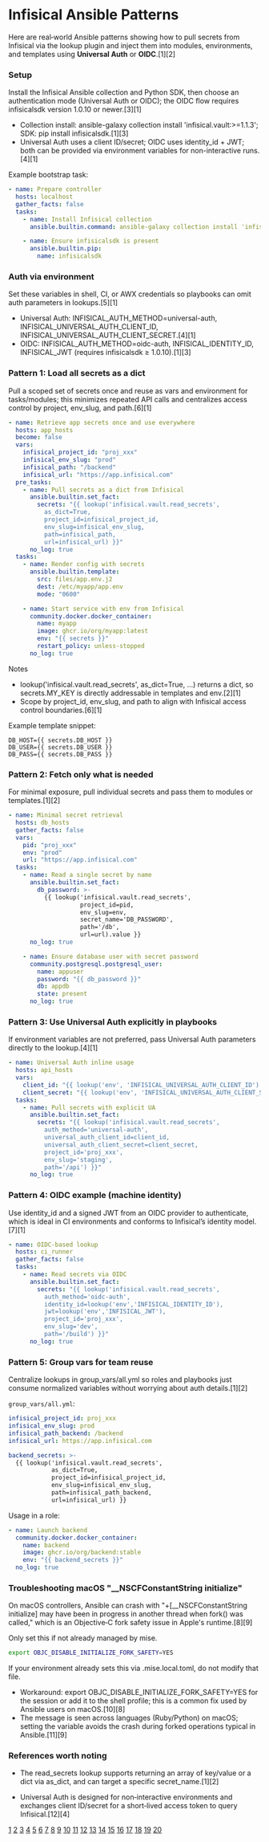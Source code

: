 # Infisical Ansible Patterns

Here are real‑world Ansible patterns showing how to pull secrets from Infisical via the lookup plugin and inject them into modules, environments, and templates using **Universal Auth** or **OIDC**.[1][2]

### Setup

Install the Infisical Ansible collection and Python SDK, then choose an authentication mode (Universal Auth or OIDC); the OIDC flow requires infisicalsdk version 1.0.10 or newer.[3][1]

- Collection install: ansible-galaxy collection install 'infisical.vault:>=1.1.3'; SDK: pip install infisicalsdk.[1][3]
- Universal Auth uses a client ID/secret; OIDC uses identity_id + JWT; both can be provided via environment variables for non-interactive runs.[4][1]

Example bootstrap task:

```yaml
- name: Prepare controller
  hosts: localhost
  gather_facts: false
  tasks:
    - name: Install Infisical collection
      ansible.builtin.command: ansible-galaxy collection install 'infisical.vault:>=1.1.3'

    - name: Ensure infisicalsdk is present
      ansible.builtin.pip:
        name: infisicalsdk
```

### Auth via environment

Set these variables in shell, CI, or AWX credentials so playbooks can omit auth parameters in lookups.[5][1]

- Universal Auth: INFISICAL_AUTH_METHOD=universal-auth, INFISICAL_UNIVERSAL_AUTH_CLIENT_ID, INFISICAL_UNIVERSAL_AUTH_CLIENT_SECRET.[4][1]
- OIDC: INFISICAL_AUTH_METHOD=oidc-auth, INFISICAL_IDENTITY_ID, INFISICAL_JWT (requires infisicalsdk ≥ 1.0.10).[1][3]

### Pattern 1: Load all secrets as a dict

Pull a scoped set of secrets once and reuse as vars and environment for tasks/modules; this minimizes repeated API calls and centralizes access control by project, env_slug, and path.[6][1]

```yaml
- name: Retrieve app secrets once and use everywhere
  hosts: app_hosts
  become: false
  vars:
    infisical_project_id: "proj_xxx"
    infisical_env_slug: "prod"
    infisical_path: "/backend"
    infisical_url: "https://app.infisical.com"
  pre_tasks:
    - name: Pull secrets as a dict from Infisical
      ansible.builtin.set_fact:
        secrets: "{{ lookup('infisical.vault.read_secrets',
          as_dict=True,
          project_id=infisical_project_id,
          env_slug=infisical_env_slug,
          path=infisical_path,
          url=infisical_url) }}"
      no_log: true
  tasks:
    - name: Render config with secrets
      ansible.builtin.template:
        src: files/app.env.j2
        dest: /etc/myapp/app.env
        mode: "0600"

    - name: Start service with env from Infisical
      community.docker.docker_container:
        name: myapp
        image: ghcr.io/org/myapp:latest
        env: "{{ secrets }}"
        restart_policy: unless-stopped
      no_log: true
```

Notes

- lookup('infisical.vault.read_secrets', as_dict=True, ...) returns a dict, so secrets.MY_KEY is directly addressable in templates and env.[2][1]
- Scope by project_id, env_slug, and path to align with Infisical access control boundaries.[6][1]

Example template snippet:

```text
DB_HOST={{ secrets.DB_HOST }}
DB_USER={{ secrets.DB_USER }}
DB_PASS={{ secrets.DB_PASS }}
```

### Pattern 2: Fetch only what is needed

For minimal exposure, pull individual secrets and pass them to modules or templates.[1][2]

```yaml
- name: Minimal secret retrieval
  hosts: db_hosts
  gather_facts: false
  vars:
    pid: "proj_xxx"
    env: "prod"
    url: "https://app.infisical.com"
  tasks:
    - name: Read a single secret by name
      ansible.builtin.set_fact:
        db_password: >-
          {{ lookup('infisical.vault.read_secrets',
                    project_id=pid,
                    env_slug=env,
                    secret_name='DB_PASSWORD',
                    path='/db',
                    url=url).value }}
      no_log: true

    - name: Ensure database user with secret password
      community.postgresql.postgresql_user:
        name: appuser
        password: "{{ db_password }}"
        db: appdb
        state: present
      no_log: true
```

### Pattern 3: Use Universal Auth explicitly in playbooks

If environment variables are not preferred, pass Universal Auth parameters directly to the lookup.[4][1]

```yaml
- name: Universal Auth inline usage
  hosts: api_hosts
  vars:
    client_id: "{{ lookup('env', 'INFISICAL_UNIVERSAL_AUTH_CLIENT_ID') }}"
    client_secret: "{{ lookup('env', 'INFISICAL_UNIVERSAL_AUTH_CLIENT_SECRET') }}"
  tasks:
    - name: Pull secrets with explicit UA
      ansible.builtin.set_fact:
        secrets: "{{ lookup('infisical.vault.read_secrets',
          auth_method='universal-auth',
          universal_auth_client_id=client_id,
          universal_auth_client_secret=client_secret,
          project_id='proj_xxx',
          env_slug='staging',
          path='/api') }}"
      no_log: true
```

### Pattern 4: OIDC example (machine identity)

Use identity_id and a signed JWT from an OIDC provider to authenticate, which is ideal in CI environments and conforms to Infisical’s identity model.[7][1]

```yaml
- name: OIDC-based lookup
  hosts: ci_runner
  gather_facts: false
  tasks:
    - name: Read secrets via OIDC
      ansible.builtin.set_fact:
        secrets: "{{ lookup('infisical.vault.read_secrets',
          auth_method='oidc-auth',
          identity_id=lookup('env','INFISICAL_IDENTITY_ID'),
          jwt=lookup('env','INFISICAL_JWT'),
          project_id='proj_xxx',
          env_slug='dev',
          path='/build') }}"
      no_log: true
```

### Pattern 5: Group vars for team reuse

Centralize lookups in group_vars/all.yml so roles and playbooks just consume normalized variables without worrying about auth details.[1][2]

`group_vars/all.yml`:

```yaml
infisical_project_id: proj_xxx
infisical_env_slug: prod
infisical_path_backend: /backend
infisical_url: https://app.infisical.com

backend_secrets: >-
  {{ lookup('infisical.vault.read_secrets',
            as_dict=True,
            project_id=infisical_project_id,
            env_slug=infisical_env_slug,
            path=infisical_path_backend,
            url=infisical_url) }}
```

Usage in a role:

```yaml
- name: Launch backend
  community.docker.docker_container:
    name: backend
    image: ghcr.io/org/backend:stable
    env: "{{ backend_secrets }}"
  no_log: true
```

### Troubleshooting macOS "\_\_NSCFConstantString initialize"

On macOS controllers, Ansible can crash with "+[__NSCFConstantString initialize] may have been in progress in another thread when fork() was called," which is an Objective‑C fork safety issue in Apple's runtime.[8][9]

Only set this if not already managed by mise.

```bash
export OBJC_DISABLE_INITIALIZE_FORK_SAFETY=YES
```

If your environment already sets this via .mise.local.toml, do not modify that file.

- Workaround: export OBJC_DISABLE_INITIALIZE_FORK_SAFETY=YES for the session or add it to the shell profile; this is a common fix used by Ansible users on macOS.[10][8]
- The message is seen across languages (Ruby/Python) on macOS; setting the variable avoids the crash during forked operations typical in Ansible.[11][9]

### References worth noting

- The read_secrets lookup supports returning an array of key/value or a dict via as_dict, and can target a specific secret_name.[1][2]

- Universal Auth is designed for non‑interactive environments and exchanges client ID/secret for a short‑lived access token to query Infisical.[12][4]

[1](https://infisical.com/docs/integrations/platforms/ansible)
[2](https://galaxy.ansible.com/ui/repo/published/infisical/vault/content/lookup/read_secrets/)
[3](https://galaxy.ansible.com/ui/repo/published/infisical/vault/content/)
[4](https://infisical.com/docs/documentation/platform/identities/universal-auth)
[5](https://infisical.com/docs/cli/commands/login)
[6](https://infisical.com/docs/documentation/platform/secrets-mgmt/concepts/access-control)
[7](https://infisical.com/docs/api-reference/overview/authentication)
[8](https://www.ansiblepilot.com/articles/macos-fork-error-ansible-troubleshooting/)
[9](https://github.com/ansible/ansible/issues/76631)
[10](https://forum.ansible.com/t/url-lookup-fails-on-my-apple-m1/34863)
[11](https://www.jdeen.com/blog/fix-ruby-macos-nscfconstantstring-initialize-error)
[12](https://infisical.com/docs/api-reference/endpoints/universal-auth/login)
[13](https://www.everythingdevops.dev/blog/managing-ansible-secrets-with-infisical)
[14](https://infisical.com/blog/infisical-update-december-2023)
[15](https://forum.ansible.com/t/dynamically-give-ansible-a-private-key-from-an-infisical-vault-terraform/40682)
[16](https://galaxy.ansible.com/ui/repo/published/infisical/vault/docs/)
[17](https://github.com/Infisical/ansible-collection/issues)
[18](https://stackoverflow.com/questions/52671926/rails-may-have-been-in-progress-in-another-thread-when-fork-was-called)
[19](https://infisical.com/blog/introducing-machine-identities)
[20](https://github.com/Infisical/infisical/issues/2044)
